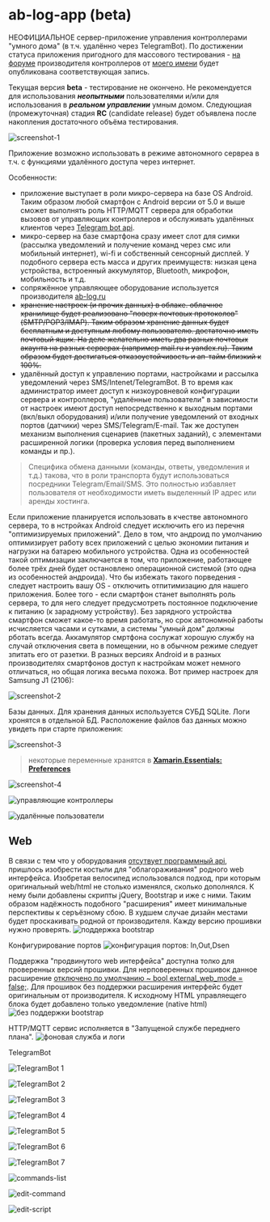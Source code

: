 # ab-log-app (beta)
НЕОФИЦИАЛЬНОЕ сервер-приложение управления контроллерами "умного дома" (в т.ч. удалённо через TelegramBot).
По достижении статуса приложения пригодного для массового тестирования - [на форуме](https://ab-log.ru/forum/) производителя контроллеров от [моего имени](https://www.ab-log.ru/forum/search.php?author_id=7152&sr=posts) будет опубликована соответствующая запись.

Текущая версия **beta** - тестирование не окончено. Не рекомендуется для использования ***неопытными*** пользователями и/или для использования в ***реальном управлении*** умным домом.
Следующиая (промежуточная) стадия **RC** (candidate release) будет объявлена после накопления достаточного объёма тестирования.

![screenshot-1](./screenshots/screenshot-1.png)

Приложение возможно использовать в режиме автономного сервреа в т.ч. с функциями удалённого доступа через интернет.

Особенности:
- приложение выступает в роли микро-сервера на базе OS Android. Таким образом любой смартфон с Android версии от 5.0 и выше сможет выполнять роль HTTP/MQTT сервера для обработки вызовов от управляющих контроллеров и обслуживать удалённых клиентов через [Telegram bot api](https://core.telegram.org/bots/api).
- микро-сервер на базе смартфона сразу имеет слот для симки (рассылка уведомлений и получение команд через смс или мобильный интернет), wi-fi и собственный сенсорный дисплей. У подобного сервера есть масса и других преимуществ: низкая цена устройства, встроенный аккумулятор, Bluetooth, микрофон, мобильность и т.д.
- сопряжённое управляющее оборудование используется производителя [ab-log.ru](https://ab-log.ru/)
- ~~хранение настроек (и прочих данных) в облаке. облачное хранилище будет реализовано "поверх почтовых протоколов" (SMTP/POP3/IMAP). Таким образом хранение данных будет бесплатным и доступным любому пользователю. достаточно иметь почтовый ящик. На деле желательно иметь два разных почтовых акаунта на разных серверах (например mail.ru и yandex.ru). Таким образом будет достигаться отказоустойчивость и ап-тайм близкий к 100%.~~
- удалённый доступ к управлению портами, настройками и рассылка уведомлений через SMS/Intenet/TelegramBot. В то время как администратор имеет доступ к низкоуровневой конфигурации сервера и контроллеров, "удалённые пользователи" в зависимости от настроек имеют доступ непосредственно к выходным портами (вкл/выкл оборудования) и/или получение уведомлений от входных портов (датчики) через SMS/Telegram/E-mail. Так же доступен механизм выполнения сценариев (пакетных заданий), с элементами расширенной логики (проверка условия перед выполнением команды и пр.).

 > Специфика обмена данными (команды, ответы, уведомления и т.д.) такова, что в роли транспорта будут использоваться посредники Telegram/Email/SMS.
Это полностью избавляет пользователя от необходимости иметь выделенный IP адрес или аренды хостинга.

Если приложение планируется использовать в кчестве автономного сервера, то в нстройках Android следует исключить его из перечня "оптимизируемых приложений".
Дело в том, что андроид по умолчанию оптимизирует работу всех приложений с целью экономии питания и нагрузки на батарею мобильного устройства.
Одна из особенностей такой оптимизации заключается в том, что приложение, работающее более трёх дней будет остановлено операционной системой (это одна из особенностей андроида).
Что бы избежать такого порведения - следует настроить вашу OS - отключить отпитимизацию для нашего приложения.
Более того - если смартфон станет выполнять роль сервера, то для него следует предусмотреть постоянное подключение к питанию (к зарадному устройству).
Без зарядного устройства смартфон сможет какое-то время работать, но срок автономной работы исчисляется часами и сутками, а системы "умный дом" должны рботать всегда.
Аккамулятор смртфона сослужат хорошую службу на случай отключения света в помещении, но в обычном режиме следует зпитать его от разетки.
В разных версиях Android и в разных производителях смартфонов доступ к настройкам может немного отличаться, но общая логика весьма похожа.
Вот пример настроек для Samsung J1 (2106):

![screenshot-2](./screenshots/screenshot-2.png)

Базы данных. Для хранения данных используется СУБД SQLite. Логи хронятся в отдельной БД. Расположение файлов баз данных можно увидеть при старте приложения:

![screenshot-3](./screenshots/screenshot-3.png)

> некоторые переменные хранятся в **[Xamarin.Essentials: Preferences](https://docs.microsoft.com/en-gb/xamarin/essentials/preferences?tabs=android)**

![screenshot-4](./screenshots/screenshot-4.png)

![управляющие контроллеры](./screenshots/hardwares.png)

![удалённые пользователи](./screenshots/users.png)

## Web

В связи с тем что у оборудования [отсутвует  программный api](https://ab-log.ru/forum/viewtopic.php?f=5&t=1740), пришлось изобрести костыли для "облагораживания" родного web интерфейса.
Изобретая велосипед использовался подход, при которым оригинальный web/html не столько изменялся, сколько дополнялся. К нему были добавлены скрипты jQuery, Bootstrap и иже с ними. Таким образом надёжность подобного "расширения" имеет минимальные перспективы к серъёзному сбою.
В худшем случае дизайн местами будет проскакивать родной от производителя. Кажду версию прошивки нужно проверять.
![поддержка bootstrap](./screenshots/web-bootstrap-supported.png)

Конфигурирование портов
![конфигурация портов: In,Out,Dsen](./screenshots/ports-conf-in-out-dsen.png)

Поддержка "продвинутого web интерфейса" доступна толко для проверенных версий прошивки. Для нерповеренных прошивок данное расширение [отключено по умолчанию ~ bool external_web_mode = false;](https://github.com/badhitman/ab-log-app/blob/master/server%20configurator/Activity/HardwareSystemSettingsActivity.cs).
Для прошивок без поддержки расширения интерфейс будет оригинальным от производителя. К исходному HTML управляещего блока будет добавлено только уведомление (native html)
![без поддержки bootstrap](./screenshots/web-bootstrap-not-supported.png)

HTTP/MQTT сервис исполняется в "Запущеной службе переднего плана".
![фоновая служба и логи](./screenshots/foreground-service.png)

TelegramBot

![TelegramBot 1](./screenshots/telegram-bot-1.jpg)

![TelegramBot 2](./screenshots/telegram-bot-2.jpg)

![TelegramBot 3](./screenshots/telegram-bot-3.jpg)

![TelegramBot 4](./screenshots/telegram-bot-4.jpg)

![TelegramBot 5](./screenshots/telegram-bot-5.jpg)

![TelegramBot 6](./screenshots/telegram-bot-6.jpg)

![TelegramBot 7](./screenshots/telegram-bot-7.png)

![commands-list](./screenshots/commands-list.png)

![edit-command](./screenshots/edit-command.png)

![edit-script](./screenshots/edit-script.png)